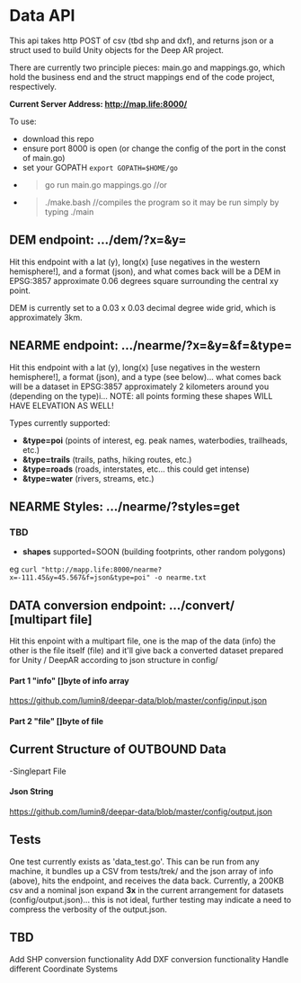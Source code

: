 # Data API

This api takes http POST of csv (tbd shp and dxf), and returns json or a struct used to build Unity objects for the Deep AR project.

There are currently two principle pieces: main.go and mappings.go, which hold the business end and the struct mappings end of the code project, respectively.

**Current Server Address: http://map.life:8000/**

To use:
- download this repo
- ensure port 8000 is open (or change the config of the port in the const of main.go)
- set your GOPATH  `export GOPATH=$HOME/go`
- > go run main.go mappings.go  //or
- > ./make.bash  //compiles the program so it may be run simply by typing ./main


## DEM endpoint:  .../dem/?x=&y=

Hit this endpoint with a lat (y), long(x) [use negatives in the western hemisphere!], and a format (json), and what comes back will be a DEM in EPSG:3857 approximate 0.06 degrees square surrounding the central xy point.  

DEM is currently set to a 0.03 x 0.03 decimal degree wide grid, which is approximately 3km.


## NEARME endpoint:  .../nearme/?x=&y=&f=&type=

Hit this endpoint with a lat (y), long(x) [use negatives in the western hemisphere!], a format (json), and a type (see below)...  what comes back will be a dataset in EPSG:3857 approximately 2 kilometers around you (depending on the type)i...  NOTE:  all points forming these shapes WILL HAVE ELEVATION AS WELL!

Types currently supported:
- **&type=poi**  (points of interest, eg. peak names, waterbodies, trailheads, etc.)
- **&type=trails**  (trails, paths, hiking routes, etc.)
- **&type=roads**  (roads, interstates, etc...   this could get intense)
- **&type=water**  (rivers, streams, etc.)

## NEARME Styles:  .../nearme/?styles=get


### TBD
- **shapes** supported=SOON (building footprints, other random polygons)

eg ````curl "http://mapp.life:8000/nearme?x=-111.45&y=45.567&f=json&type=poi" -o nearme.txt````
## DATA conversion endpoint:  .../convert/  [multipart file]

Hit this enpoint with a multipart file, one is the map of the data (info) the other is the file itself (file) and it'll give back a converted dataset prepared for Unity / DeepAR according to json structure in config/

#### Part 1  "info" []byte of info array
https://github.com/lumin8/deepar-data/blob/master/config/input.json

#### Part 2  "file" []byte of file


## Current Structure of OUTBOUND Data
-Singlepart File

#### Json String
https://github.com/lumin8/deepar-data/blob/master/config/output.json


## Tests
One test currently exists as 'data_test.go'.  This can be run from any machine, it bundles up a CSV from tests/trek/ and the json array of info (above), hits the endpoint, and receives the data back.  Currently, a 200KB csv and a nominal json expand **3x** in the current arrangement for datasets (config/output.json)... this is not ideal, further testing may indicate a need to compress the verbosity of the output.json.

## TBD
Add SHP conversion functionality
Add DXF conversion functionality
Handle different Coordinate Systems
